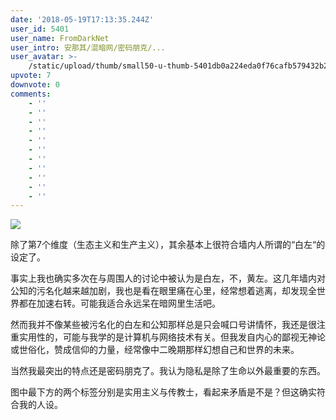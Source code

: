 ```yaml
---
date: '2018-05-19T17:13:35.244Z'
user_id: 5401
user_name: FromDarkNet
user_intro: 安那其/混暗网/密码朋克/...
user_avatar: >-
    /static/upload/thumb/small50-u-thumb-5401db0a224eda0f76cafb579432b24e8c8521ba5451.png
upvote: 7
downvote: 0
comments:
    - ''
    - ''
    - ''
    - ''
    - ''
    - ''
    - ''
    - ''
    - ''
    - ''
    - ''
---
```


![](https://web.archive.org:443/web/20180529145311im_/https://pincimg.com/posts/84620/477d3fc40b329935469e0f81ab0addf2.jpg)

  

除了第7个维度（生态主义和生产主义），其余基本上很符合墙内人所谓的“白左“的设定了。

事实上我也确实多次在与周围人的讨论中被认为是白左，不，黄左。这几年墙内对公知的污名化越来越加剧，我也是看在眼里痛在心里，经常想着逃离，却发现全世界都在加速右转。可能我适合永远呆在暗网里生活吧。

然而我并不像某些被污名化的白左和公知那样总是只会喊口号讲情怀，我还是很注重实用性的，可能与我学的是计算机与网络技术有关。但我发自内心的鄙视无神论或世俗化，赞成信仰的力量，经常像中二晚期那样幻想自己和世界的未来。

当然我最突出的特点还是密码朋克了。我认为隐私是除了生命以外最重要的东西。

图中最下方的两个标签分别是实用主义与传教士，看起来矛盾是不是？但这确实符合我的人设。
